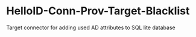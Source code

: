 # HelloID-Conn-Prov-Target-Blacklist
Target connector for adding used AD attributes to SQL lite database
